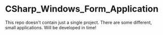 # CSharp_Windows_Form_Application
This repo doesn't contain just a single project. There are some different, small applications. Will be developed in time!
